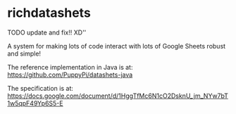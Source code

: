 # richdatashets
TODO update and fix!! XD''

A system for making lots of code interact with lots of Google Sheets robust and simple!

The reference implementation in Java is at:<br>
https://github.com/PuppyPi/datashets-java

The specification is at:<br>
https://docs.google.com/document/d/1HggTfMc6N1cO2DsknU_jm_NYw7bT1w5qpF49Yp6S5-E
